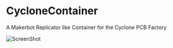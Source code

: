 CycloneContainer
================

A Makerbot Replicator like Container for the Cyclone PCB Factory

![ScreenShot](https://raw.github.com/secures92/CycloneContainer/master/Media/Preview_2.png)



